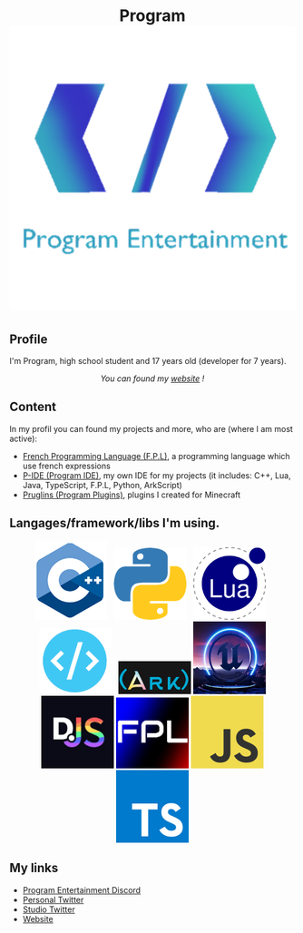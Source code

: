 <h1 align="center">
    Program<br>
    <img src="img/Logo PE V2.png">
</h1>

## Profile

I'm Program, high school student and 17 years old (developer for 7 years).



<p align="center">
    <i>You can found my <a href="https://program132.github.io/home.html">website</a> !</i>
</p>

## Content

<p>In my profil you can found my projects and more, who are (where I am most active):
    <ul>
        <li><a href="https://github.com/French-Programming-Language">French Programming Language (F.P.L)</a>, a programming language which use french expressions</li>
        <li><a href="https://github.com/Program132/P-IDE">P-IDE (Program IDE)</a>, my own IDE for my projects (it includes: C++, Lua, Java, TypeScript, F.P.L, Python, ArkScript)</li>
        <li><a href="https://github.com/Pruglins">Pruglins (Program Plugins)</a>, plugins I created for Minecraft</li>
    </ul>
</p>

## Langages/framework/libs I'm using.

<p align="center">
    <img width="128px" src="img/cpp.png" />&nbsp;&nbsp;
    <img width="128px" src="img/Python logo.png" />&nbsp;&nbsp;
    <img width="128px" src="img/lua.png" />&nbsp;&nbsp;
    <img width="128px" src="img/Web.png" />&nbsp;&nbsp;
    <img width="128px" src="img/ArkScript.png" />
    <img width="128px" src="img/UE5.png" />
    <img width="128px" src="img/DJS.png" />
    <img width="128px" src="img/FPL Logo (Cubique).png" />
    <img width="128px" src="img/JS Logo.png" />
    <img width="128px" src="img/TS Logo.png" />
</p>

## My links

- [Program Entertainment Discord](https://discord.gg/gVt5eUQbvp)
- [Personal Twitter](https://twitter.com/Program_Off)
- [Studio Twitter](https://twitter.com/ProgramE_Off)
- [Website](https://program132.github.io/home.html")
